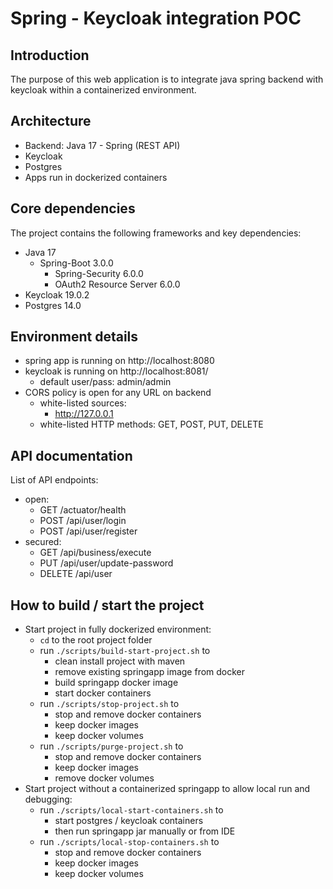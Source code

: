 # Spring - Keycloak integration POC

## Introduction
The purpose of this web application is to integrate java spring backend with keycloak within a containerized environment.


## Architecture
- Backend: Java 17 - Spring (REST API)
- Keycloak
- Postgres
- Apps run in dockerized containers

## Core dependencies

The project contains the following frameworks and key dependencies:
- Java 17
    - Spring-Boot 3.0.0
      - Spring-Security 6.0.0
      - OAuth2 Resource Server 6.0.0
- Keycloak 19.0.2
- Postgres 14.0

## Environment details
- spring app is running on http://localhost:8080
- keycloak is running on http://localhost:8081/
  - default user/pass: admin/admin
- CORS policy is open for any URL on backend
    - white-listed sources:
        - http://127.0.0.1
    - white-listed HTTP methods: GET, POST, PUT, DELETE

## API documentation
List of API endpoints:
- open:
  - GET /actuator/health
  - POST /api/user/login
  - POST /api/user/register
- secured:
  - GET /api/business/execute
  - PUT /api/user/update-password
  - DELETE /api/user

## How to build / start the project
- Start project in fully dockerized environment:
  - ```cd``` to the root project folder
  - run ```./scripts/build-start-project.sh``` to
    - clean install project with maven
    - remove existing springapp image from docker
    - build springapp docker image
    - start docker containers
  - run ```./scripts/stop-project.sh``` to
    - stop and remove docker containers
    - keep docker images
    - keep docker volumes
  - run ```./scripts/purge-project.sh``` to
    - stop and remove docker containers
    - keep docker images
    - remove docker volumes
- Start project without a containerized springapp to allow local run and debugging:
  - run ```./scripts/local-start-containers.sh``` to
    - start postgres / keycloak containers
    - then run springapp jar manually or from IDE
  - run ```./scripts/local-stop-containers.sh``` to
    - stop and remove docker containers
    - keep docker images
    - keep docker volumes
